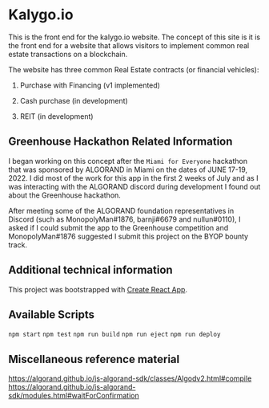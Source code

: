 # Kalygo.io
This is the front end for the kalygo.io website. The concept of this site is it is the front end for a website that allows visitors to implement common real estate transactions on a blockchain.

The website has three common Real Estate contracts (or financial vehicles):

1) Purchase with Financing (v1 implemented)

2) Cash purchase (in development)

3) REIT (in development)

## Greenhouse Hackathon Related Information
I began working on this concept after the `Miami for Everyone` hackathon that was sponsored by ALGORAND in Miami on the dates of JUNE 17-19, 2022. I did most of the work for this app in the first 2 weeks of July and as I was interacting with the ALGORAND discord during development I found out about the Greenhouse hackathon.

After meeting some of the ALGORAND foundation representatives in Discord (such as MonopolyMan#1876, barnji#6679 and nullun#0110), I asked if I could submit the app to the Greenhouse competition and MonopolyMan#1876 suggested I submit this project on the BYOP bounty track.

## Additional technical information
This project was bootstrapped with [Create React App](https://github.com/facebook/create-react-app).

## Available Scripts
`npm start`
`npm test`
`npm run build`
`npm run eject`
`npm run deploy`

## Miscellaneous reference material
https://algorand.github.io/js-algorand-sdk/classes/Algodv2.html#compile
https://algorand.github.io/js-algorand-sdk/modules.html#waitForConfirmation

##